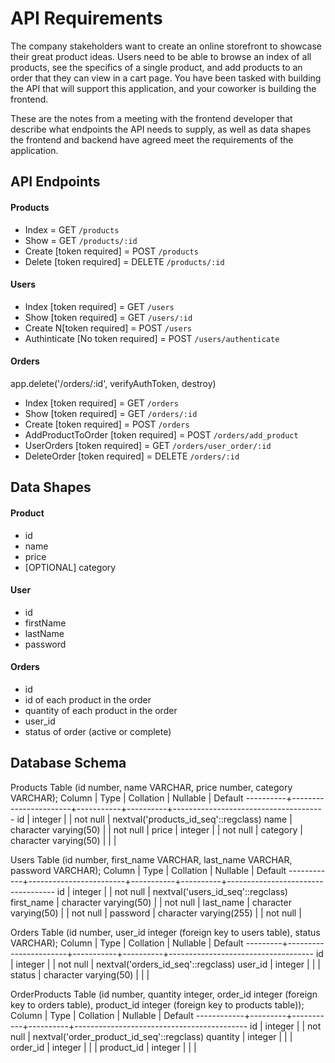 # API Requirements

The company stakeholders want to create an online storefront to showcase their great product ideas. Users need to be able to browse an index of all products, see the specifics of a single product, and add products to an order that they can view in a cart page. You have been tasked with building the API that will support this application, and your coworker is building the frontend.

These are the notes from a meeting with the frontend developer that describe what endpoints the API needs to supply, as well as data shapes the frontend and backend have agreed meet the requirements of the application.

## API Endpoints

#### Products

- Index = GET `/products`
- Show = GET `/products/:id`
- Create [token required] = POST `/products`
- Delete [token required] = DELETE `/products/:id`

#### Users

- Index [token required] = GET `/users`
- Show [token required] = GET `/users/:id`
- Create N[token required] = POST `/users`
- Authinticate [No token required] = POST `/users/authenticate`

#### Orders

  app.delete('/orders/:id', verifyAuthToken, destroy)

- Index [token required] = GET `/orders`
- Show [token required] = GET `/orders/:id`
- Create [token required] = POST `/orders`
- AddProductToOrder [token required] = POST `/orders/add_product`
- UserOrders [token required] = GET `/orders/user_order/:id`
- DeleteOrder [token required] = DELETE `/orders/:id`

## Data Shapes

#### Product

- id
- name
- price
- [OPTIONAL] category

#### User

- id
- firstName
- lastName
- password

#### Orders

- id
- id of each product in the order
- quantity of each product in the order
- user_id
- status of order (active or complete)

## Database Schema

Products Table
(id number, name VARCHAR, price number, category VARCHAR);
  Column  |         Type          | Collation | Nullable |               Default
----------+-----------------------+-----------+----------+--------------------------------------
 id       | integer               |           | not null | nextval('products_id_seq'::regclass)
 name     | character varying(50) |           | not null |
 price    | integer               |           | not null |
 category | character varying(50) |           |          |

Users Table
(id number, first_name VARCHAR, last_name VARCHAR, password VARCHAR);
   Column   |          Type          | Collation | Nullable |              Default
------------+------------------------+-----------+----------+-----------------------------------
 id         | integer                |           | not null | nextval('users_id_seq'::regclass)
 first_name | character varying(50)  |           | not null |
 last_name  | character varying(50)  |           | not null |
 password   | character varying(255) |           | not null |

Orders Table
(id number, user_id integer (foreign key to users table), status VARCHAR);
 Column  |         Type          | Collation | Nullable |              Default
---------+-----------------------+-----------+----------+------------------------------------
 id      | integer               |           | not null | nextval('orders_id_seq'::regclass)
 user_id | integer               |           |          |
 status  | character varying(50) |           |          |

OrderProducts Table
(id number, quantity integer, order_id integer (foreign key to orders table), product_id integer  (foreign key to products table));
   Column   |  Type   | Collation | Nullable |                  Default
------------+---------+-----------+----------+-------------------------------------------
 id         | integer |           | not null | nextval('order_product_id_seq'::regclass)
 quantity   | integer |           |          |
 order_id   | integer |           |          |
 product_id | integer |           |          |
